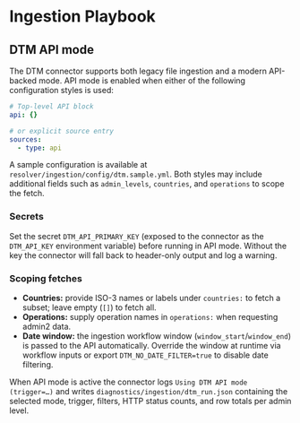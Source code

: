 # Ingestion Playbook

## DTM API mode

The DTM connector supports both legacy file ingestion and a modern API-backed mode. API mode is enabled when either of the
following configuration styles is used:

```yaml
# Top-level API block
api: {}

# or explicit source entry
sources:
  - type: api
```

A sample configuration is available at `resolver/ingestion/config/dtm.sample.yml`. Both styles may include additional fields
such as `admin_levels`, `countries`, and `operations` to scope the fetch.

### Secrets

Set the secret `DTM_API_PRIMARY_KEY` (exposed to the connector as the `DTM_API_KEY` environment variable) before running in API
mode. Without the key the connector will fall back to header-only output and log a warning.

### Scoping fetches

* **Countries:** provide ISO-3 names or labels under `countries:` to fetch a subset; leave empty (`[]`) to fetch all.
* **Operations:** supply operation names in `operations:` when requesting admin2 data.
* **Date window:** the ingestion workflow window (`window_start`/`window_end`) is passed to the API automatically. Override the
  window at runtime via workflow inputs or export `DTM_NO_DATE_FILTER=true` to disable date filtering.

When API mode is active the connector logs `Using DTM API mode (trigger=…)` and writes `diagnostics/ingestion/dtm_run.json`
containing the selected mode, trigger, filters, HTTP status counts, and row totals per admin level.
